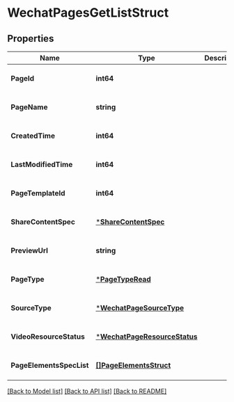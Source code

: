# WechatPagesGetListStruct

## Properties
Name | Type | Description | Notes
------------ | ------------- | ------------- | -------------
**PageId** | **int64** |  | [optional] [default to null]
**PageName** | **string** |  | [optional] [default to null]
**CreatedTime** | **int64** |  | [optional] [default to null]
**LastModifiedTime** | **int64** |  | [optional] [default to null]
**PageTemplateId** | **int64** |  | [optional] [default to null]
**ShareContentSpec** | [***ShareContentSpec**](share_content_spec.md) |  | [optional] [default to null]
**PreviewUrl** | **string** |  | [optional] [default to null]
**PageType** | [***PageTypeRead**](PageTypeRead.md) |  | [optional] [default to null]
**SourceType** | [***WechatPageSourceType**](WechatPageSourceType.md) |  | [optional] [default to null]
**VideoResourceStatus** | [***WechatPageResourceStatus**](WechatPageResourceStatus.md) |  | [optional] [default to null]
**PageElementsSpecList** | [**[]PageElementsStruct**](page_elements_struct.md) |  | [optional] [default to null]

[[Back to Model list]](../README.md#documentation-for-models) [[Back to API list]](../README.md#documentation-for-api-endpoints) [[Back to README]](../README.md)


